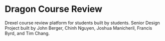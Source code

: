# Dragon Course Review

Drexel course review platform for students built by students. Senior Design Project built by John Berger, Chinh Nguyen, Joshua Manicheril, Francis Byrd, and Tim Chang. 
